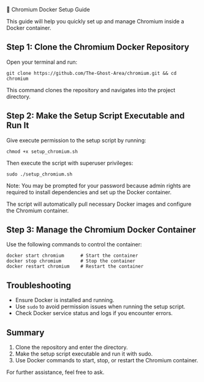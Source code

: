 🚀 Chromium Docker Setup Guide

This guide will help you quickly set up and manage Chromium inside a Docker container.

Step 1: Clone the Chromium Docker Repository
--------------------------------------------
Open your terminal and run:

    git clone https://github.com/The-Ghost-Area/chromium.git && cd chromium

This command clones the repository and navigates into the project directory.

Step 2: Make the Setup Script Executable and Run It
---------------------------------------------------
Give execute permission to the setup script by running:

    chmod +x setup_chromium.sh

Then execute the script with superuser privileges:

    sudo ./setup_chromium.sh

Note: You may be prompted for your password because admin rights are required to install dependencies and set up the Docker container.

The script will automatically pull necessary Docker images and configure the Chromium container.

Step 3: Manage the Chromium Docker Container
--------------------------------------------
Use the following commands to control the container:

    docker start chromium      # Start the container
    docker stop chromium       # Stop the container
    docker restart chromium    # Restart the container

Troubleshooting
---------------
- Ensure Docker is installed and running.
- Use `sudo` to avoid permission issues when running the setup script.
- Check Docker service status and logs if you encounter errors.

Summary
-------
1. Clone the repository and enter the directory.
2. Make the setup script executable and run it with sudo.
3. Use Docker commands to start, stop, or restart the Chromium container.

For further assistance, feel free to ask.

